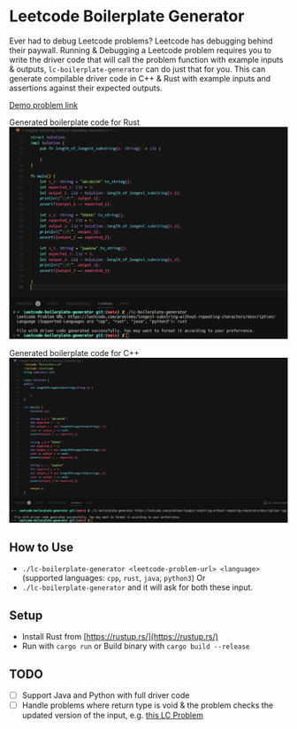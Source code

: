 # Leetcode Boilerplate Generator

Ever had to debug Leetcode problems? Leetcode has debugging behind their paywall. Running & Debugging a Leetcode problem requires you to write the driver code that will call the problem function with example inputs & outputs, `lc-boilerplate-generator` can do just that for you.
This can generate compilable driver code in C++ & Rust with example inputs and assertions against their expected outputs.

[Demo problem link](https://leetcode.com/problems/longest-substring-without-repeating-characters/description/)

Generated boilerplate code for Rust
![Demo-Rust](./assets/demo-rust.png)

Generated boilerplate code for C++
![Demo-C++](./assets/demo-cpp.png)


## How to Use

- `./lc-boilerplate-generator <leetcode-problem-url> <language>` (supported languages: `cpp`, `rust`, `java`, `python3`)
Or
- `./lc-boilerplate-generator` and it will ask for both these input.

## Setup

- Install Rust from [https://rustup.rs/](https://rustup.rs/)
- Run with `cargo run` or Build binary with `cargo build --release`

## TODO

- [ ] Support Java and Python with full driver code
- [ ] Handle problems where return type is void & the problem checks the updated version of the input, e.g. [this LC Problem](https://leetcode.com/problems/rotate-array)
